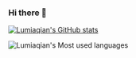 ### Hi there 👋

<!--
**Lumiaqian/Lumiaqian** is a ✨ _special_ ✨ repository because its `README.md` (this file) appears on your GitHub profile.

Here are some ideas to get you started:

- 🔭 I’m currently working on ...
- 🌱 I’m currently learning ...
- 👯 I’m looking to collaborate on ...
- 🤔 I’m looking for help with ...
- 💬 Ask me about ...
- 📫 How to reach me: ...
- 😄 Pronouns: ...
- ⚡ Fun fact: ...
-->
[![Lumiaqian's GitHub stats](https://github-readme-stats.vercel.app/api?username=Lumiaqian&theme=tokyonight)](https://github.com/anuraghazra/github-readme-stats)

![Lumiaqian's Most used languages](https://github-readme-stats.vercel.app/api/top-langs?username=Lumiaqian&layout=compact&hide_border=true&langs_count=10&theme=tokyonight)


